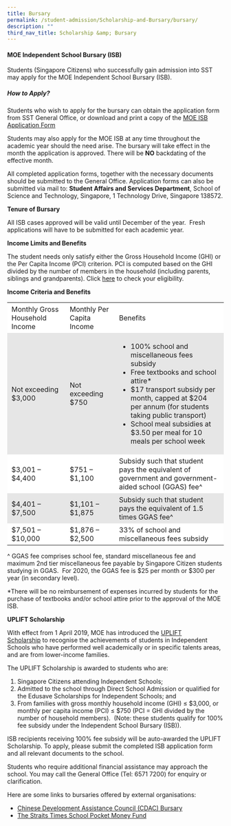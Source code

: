 ```yaml
---
title: Bursary
permalink: /student-admission/Scholarship-and-Bursary/bursary/
description: ""
third_nav_title: Scholarship &amp; Bursary
---
```

#### MOE Independent School Bursary (ISB)

Students (Singapore Citizens) who successfully gain admission into SST may apply for the MOE Independent School Bursary (ISB).

##### **How to Apply?**

Students who wish to apply for the bursary can obtain the application form from SST General Office, or download and print a copy of the&nbsp;[MOE ISB Application Form](https://www-sst-edu-sg-admin.cwp.sg/wp-content/uploads/2022/10/MOE-ISB-Application-Form-October-2022.pdf)

Students may also apply for the MOE ISB at any time throughout the academic year should the need arise. The bursary will take effect in the month the application is approved. There will be&nbsp;**NO**&nbsp;backdating of the effective month.

All completed application forms, together with the necessary documents should be submitted to the General Office. Application forms can also be submitted via mail to:&nbsp;**Student Affairs and Services Department**,&nbsp;School of Science and Technology, Singapore, 1 Technology Drive, Singapore 138572.

**Tenure of Bursary**

All ISB cases approved will be valid until December of the year. &nbsp;Fresh applications will have to be submitted for each academic year.

**Income Limits and Benefits**

The student needs only satisfy either the Gross Household Income (GHI) or the Per Capita Income (PCI) criterion. PCI is computed based on the GHI divided by the number of members in the household (including parents, siblings and grandparents). Click&nbsp;[here](https://www.moe.gov.sg/financial-matters/financial-assistance)&nbsp;to check your eligibility.

**Income Criteria and Benefits**&nbsp;

<table style="box-sizing: inherit; border-collapse: collapse; border-spacing: 0px; max-width: 100%; width: 900px;"><tbody style="box-sizing: inherit;"><tr style="box-sizing: inherit; background: rgb(255, 255, 255);"><td style="box-sizing: inherit; padding: 5px 10px; width: 219.469px;"><span style="box-sizing: inherit; font-weight: 400;">Monthly Gross Household Income</span></td><td style="box-sizing: inherit; padding: 5px 10px; width: 145.25px;"><span style="box-sizing: inherit; font-weight: 400;">Monthly Per Capita Income</span></td><td style="box-sizing: inherit; padding: 5px 10px; width: 535.281px;"><span style="box-sizing: inherit; font-weight: 400;">Benefits</span></td></tr><tr style="box-sizing: inherit; background: rgb(230, 230, 230);"><td style="box-sizing: inherit; padding: 5px 10px; width: 219.469px;"><span style="box-sizing: inherit; font-weight: 400;">Not exceeding $3,000</span></td><td style="box-sizing: inherit; padding: 5px 10px; width: 145.25px;"><span style="box-sizing: inherit; font-weight: 400;">Not exceeding $750</span></td><td style="box-sizing: inherit; padding: 5px 10px; width: 535.281px;"><ul style="box-sizing: inherit;"><li style="box-sizing: inherit; font-weight: 400;"><span style="box-sizing: inherit; font-weight: 400;">100% school and miscellaneous fees subsidy</span></li><li style="box-sizing: inherit; font-weight: 400;"><span style="box-sizing: inherit; font-weight: 400;">Free textbooks and school attire*</span></li><li style="box-sizing: inherit; font-weight: 400;"><span style="box-sizing: inherit; font-weight: 400;">$17 transport subsidy per month, capped at $204 per annum (for students taking public transport)</span></li><li style="box-sizing: inherit;">School meal subsidies at $3.50 per meal for 10 meals per school week</li></ul></td></tr><tr style="box-sizing: inherit; background: rgb(255, 255, 255);"><td style="box-sizing: inherit; padding: 5px 10px; width: 219.469px;"><span style="box-sizing: inherit; font-weight: 400;">$3,001 – $4,400</span></td><td style="box-sizing: inherit; padding: 5px 10px; width: 145.25px;"><span style="box-sizing: inherit; font-weight: 400;">$751 – $1,100</span></td><td style="box-sizing: inherit; padding: 5px 10px; width: 535.281px;"><span style="box-sizing: inherit; font-weight: 400;">Subsidy such that student pays the equivalent of government and government-aided school (GGAS) fee^</span></td></tr><tr style="box-sizing: inherit; background: rgb(230, 230, 230);"><td style="box-sizing: inherit; padding: 5px 10px; width: 219.469px;"><span style="box-sizing: inherit; font-weight: 400;">$4,401 – $7,500</span></td><td style="box-sizing: inherit; padding: 5px 10px; width: 145.25px;"><span style="box-sizing: inherit; font-weight: 400;">$1,101 – $1,875</span></td><td style="box-sizing: inherit; padding: 5px 10px; width: 535.281px;"><span style="box-sizing: inherit; font-weight: 400;">Subsidy such that student pays the equivalent of 1.5 times GGAS fee^</span></td></tr><tr style="box-sizing: inherit; background: rgb(255, 255, 255);"><td style="box-sizing: inherit; padding: 5px 10px; width: 219.469px;"><span style="box-sizing: inherit; font-weight: 400;">$7,501 – $10,000</span></td><td style="box-sizing: inherit; padding: 5px 10px; width: 145.25px;"><span style="box-sizing: inherit; font-weight: 400;">$1,876 – $2,500</span></td><td style="box-sizing: inherit; padding: 5px 10px; width: 535.281px;"><span style="box-sizing: inherit; font-weight: 400;">33% of school and miscellaneous fees subsidy</span></td></tr></tbody></table>

^ GGAS fee comprises school fee, standard miscellaneous fee and maximum 2nd tier miscellaneous fee payable by Singapore Citizen students studying in GGAS. &nbsp;For 2020, the GGAS fee is $25 per month or $300 per year (in secondary level).

\*There will be no reimbursement of expenses incurred by students for the purchase of textbooks and/or school attire prior to the approval of the MOE ISB.

**UPLIFT Scholarship**

With effect from 1 April 2019, MOE has introduced the&nbsp;[UPLIFT Scholarship](https://www.moe.gov.sg/financial-matters/awards-scholarships/uplift-scholarships)&nbsp;to recognise the achievements of students in Independent Schools who have performed well academically or in specific talents areas, and are from lower-income families.

The UPLIFT Scholarship is awarded to students who are:

1.  Singapore Citizens attending Independent Schools;
2.  Admitted to the school through Direct School Admission or qualified for the Edusave Scholarships for Independent Schools; and
3.  From families with gross monthly household income (GHI) ≤ $3,000, or monthly per capita income (PCI) ≤ $750 (PCI = GHI divided by the number of household members). &nbsp;(Note: these students qualify for 100% fee subsidy under the Independent School Bursary (ISB)).

ISB recipients receiving 100% fee subsidy will be auto-awarded the UPLIFT Scholarship. To apply, please submit the completed ISB application form and all relevant documents to the school.

Students who require additional financial assistance may approach the school. You may call the General Office (Tel: 6571 7200) for enquiry or clarification.

Here are some links to bursaries offered by external organisations:

*   [Chinese Development Assistance Council (CDAC) Bursary](https://www.cdac.org.sg/developing-students/assistance-support/cdac-sfcca-bursary/)
*   [The Straits Times School Pocket Money Fund](https://www.spmf.org.sg/howtoapply)